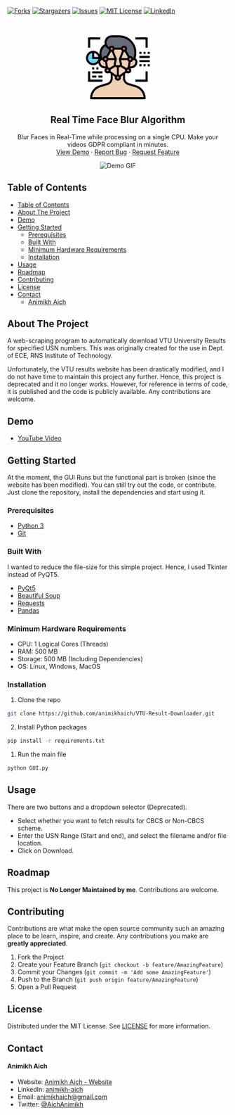 [![Forks][forks-shield]][forks-url]
[![Stargazers][stars-shield]][stars-url]
[![Issues][issues-shield]][issues-url]
[![MIT License][license-shield]][license-url]
[![LinkedIn][linkedin-shield]][linkedin-url]

<!-- PROJECT LOGO -->
<br />
<p align="center">
    <img src="assets/face_ai.png" alt="Logo" width="150" height="150">

  <h2 align="center">Real Time Face Blur Algorithm</h2>

  <p align="center">
    Blur Faces in Real-Time while processing on a single CPU. Make your videos GDPR compliant in minutes.
    <br />
    <a href="https://youtu.be/sTswDfqWowg">View Demo</a>
    ·
    <a href="https://github.com/animikhaich/VTU-Result-Downloader/issues/new">Report Bug</a>
    ·
    <a href="https://github.com/animikhaich/VTU-Result-Downloader/issues/new">Request Feature</a>
  </p>
</p>
<p align="center">
  <img src="assets/face-blur-demo.gif" alt="Demo GIF">
</p>
<!-- TABLE OF CONTENTS -->

## Table of Contents

- [Table of Contents](#table-of-contents)
- [About The Project](#about-the-project)
- [Demo](#demo)
- [Getting Started](#getting-started)
  - [Prerequisites](#prerequisites)
  - [Built With](#built-with)
  - [Minimum Hardware Requirements](#minimum-hardware-requirements)
  - [Installation](#installation)
- [Usage](#usage)
- [Roadmap](#roadmap)
- [Contributing](#contributing)
- [License](#license)
- [Contact](#contact)
    - [Animikh Aich](#animikh-aich)

<!-- ABOUT THE PROJECT -->

## About The Project

A web-scraping program to automatically download VTU University Results for specified USN numbers. This was originally created for the use in Dept. of ECE, RNS Institute of Technology.

Unfortunately, the VTU results website has been drastically modified, and I do not have time to maintain this project any further. Hence, this project is deprecated and it no longer works. However, for reference in terms of code, it is published and the code is publicly available. Any contributions are welcome.

## Demo

-   [YouTube Video](https://youtu.be/sTswDfqWowg)

<!-- GETTING STARTED -->

## Getting Started

At the moment, the GUI Runs but the functional part is broken (since the website has been modified). You can still try out the code, or contribute. Just clone the repository, install the dependencies and start using it.

### Prerequisites

-   [Python 3](https://www.python.org/)
-   [Git](https://git-scm.com/)

### Built With

I wanted to reduce the file-size for this simple project. Hence, I used Tkinter instead of PyQT5.

-   [PyQt5](https://pypi.org/project/PyQt5/)
-   [Beautiful Soup](https://www.crummy.com/software/BeautifulSoup/bs4/doc/)
-   [Requests](https://requests.readthedocs.io/en/master/)
-   [Pandas](https://pandas.pydata.org/)

### Minimum Hardware Requirements

-   CPU: 1 Logical Cores (Threads)
-   RAM: 500 MB
-   Storage: 500 MB (Including Dependencies)
-   OS: Linux, Windows, MacOS

### Installation

1. Clone the repo

```sh
git clone https://github.com/animikhaich/VTU-Result-Downloader.git
```

2. Install Python packages

```sh
pip install -r requirements.txt
```

1. Run the main file

```sh
python GUI.py
```

<!-- USAGE EXAMPLES -->

## Usage

There are two buttons and a dropdown selector (Deprecated).

-   Select whether you want to fetch results for CBCS or Non-CBCS scheme.
-   Enter the USN Range (Start and end), and select the filename and/or file location.
-   Click on Download.

<!-- CHANGELOG -->

<!-- ROADMAP -->

## Roadmap

This project is **No Longer Maintained by me**. Contributions are welcome.

<!-- CONTRIBUTING -->

## Contributing

Contributions are what make the open source community such an amazing place to be learn, inspire, and create. Any contributions you make are **greatly appreciated**.

1. Fork the Project
2. Create your Feature Branch (`git checkout -b feature/AmazingFeature`)
3. Commit your Changes (`git commit -m 'Add some AmazingFeature'`)
4. Push to the Branch (`git push origin feature/AmazingFeature`)
5. Open a Pull Request

<!-- LICENSE -->

## License

Distributed under the MIT License. See [LICENSE](LICENSE) for more information.

<!-- CONTACT -->

## Contact

#### Animikh Aich

-   Website: [Animikh Aich - Website](http://www.animikh.me/)
-   LinkedIn: [animikh-aich](https://www.linkedin.com/in/animikh-aich/)
-   Email: [animikhaich@gmail.com](mailto:animikhaich@gmail.com)
-   Twitter: [@AichAnimikh](https://twitter.com/AichAnimikh)

<!-- MARKDOWN LINKS & IMAGES -->

[contributors-shield]: https://img.shields.io/github/contributors/animikhaich/VTU-Result-Downloader.svg?style=flat-square
[contributors-url]: https://github.com/animikhaich/VTU-Result-Downloader/graphs/contributors
[forks-shield]: https://img.shields.io/github/forks/animikhaich/VTU-Result-Downloader.svg?style=flat-square
[forks-url]: https://github.com/animikhaich/VTU-Result-Downloader/network/members
[stars-shield]: https://img.shields.io/github/stars/animikhaich/VTU-Result-Downloader.svg?style=flat-square
[stars-url]: https://github.com/animikhaich/VTU-Result-Downloader/stargazers
[issues-shield]: https://img.shields.io/github/issues/animikhaich/VTU-Result-Downloader.svg?style=flat-square
[issues-url]: https://github.com/animikhaich/VTU-Result-Downloader/issues
[license-shield]: https://img.shields.io/github/license/animikhaich/VTU-Result-Downloader.svg?style=flat-square
[license-url]: https://github.com/animikhaich/VTU-Result-Downloader/blob/master/LICENSE
[linkedin-shield]: https://img.shields.io/badge/-LinkedIn-black.svg?style=flat-square&logo=linkedin&colorB=555
[linkedin-url]: https://linkedin.com/in/animikh-aich/
[product-screenshot]: assets/face-blur-demo.gif
